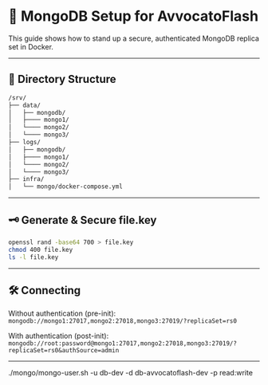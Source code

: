 # 🔐 MongoDB Setup for AvvocatoFlash

This guide shows how to stand up a secure, authenticated MongoDB replica set in Docker.

---

## 📁 Directory Structure

```bash
/srv/
├── data/
│   ├── mongodb/
│   ├──── mongo1/
│   └──── mongo2/
│   └──── mongo3/
├── logs/
│   ├── mongodb/
│   ├──── mongo1/
│   └──── mongo2/
│   └──── mongo3/
├── infra/
│   └── mongo/docker-compose.yml
```

---

## 🗝️ Generate & Secure file.key
```bash
openssl rand -base64 700 > file.key
chmod 400 file.key
ls -l file.key
```

---

## 🛠 Connecting

Without authentication (pre-init):
`mongodb://mongo1:27017,mongo2:27018,mongo3:27019/?replicaSet=rs0`

With authentication (post-init):
`mongodb://root:password@mongo1:27017,mongo2:27018,mongo3:27019/?replicaSet=rs0&authSource=admin`

---


./mongo/mongo-user.sh -u db-dev -d db-avvocatoflash-dev -p read:write

